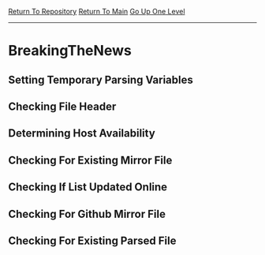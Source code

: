 [Return To Repository](https://github.com/DigitalWarrior/piholeparser/)
[Return To Main](https://github.com/DigitalWarrior/piholeparser/blob/master/RecentRunLogs/Mainlog.md)
[Go Up One Level](https://github.com/DigitalWarrior/piholeparser/blob/master/RecentRunLogs/TopLevelScripts/30-Processing-External-Blacklists.md)
____________________________________
# BreakingTheNews
## Setting Temporary Parsing Variables
## Checking File Header
## Determining Host Availability
## Checking For Existing Mirror File
## Checking If List Updated Online
## Checking For Github Mirror File
## Checking For Existing Parsed File
